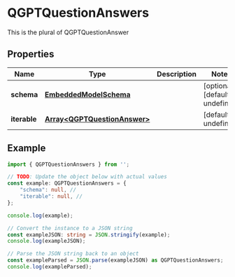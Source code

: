 
# QGPTQuestionAnswers

This is the plural of QGPTQuestionAnswer

## Properties

Name | Type | Description | Notes
------------ | ------------- | ------------- | -------------
**schema** | [**EmbeddedModelSchema**](EmbeddedModelSchema) |  | [optional] [default to undefined]
**iterable** | [**Array&lt;QGPTQuestionAnswer&gt;**](QGPTQuestionAnswer) |  | [default to undefined]

## Example

```typescript
import { QGPTQuestionAnswers } from '';

// TODO: Update the object below with actual values
const example: QGPTQuestionAnswers = {
    "schema": null, // 
    "iterable": null, // 
};

console.log(example);

// Convert the instance to a JSON string
const exampleJSON: string = JSON.stringify(example);
console.log(exampleJSON);

// Parse the JSON string back to an object
const exampleParsed = JSON.parse(exampleJSON) as QGPTQuestionAnswers;
console.log(exampleParsed);
```




